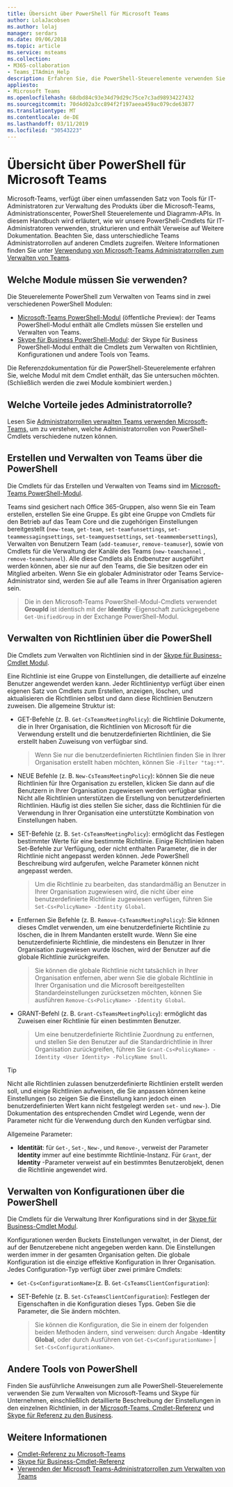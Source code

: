```yaml
---
title: Übersicht über PowerShell für Microsoft Teams
author: LolaJacobsen
ms.author: lolaj
manager: serdars
ms.date: 09/06/2018
ms.topic: article
ms.service: msteams
ms.collection:
- M365-collaboration
- Teams_ITAdmin_Help
description: Erfahren Sie, die PowerShell-Steuerelemente verwenden Sie zum Verwalten von Microsoft-Teams.
appliesto:
- Microsoft Teams
ms.openlocfilehash: 68dbd84c93e34d79d29c75ce7c3ad98934227432
ms.sourcegitcommit: 70d4d02a3cc894f2f197aeea459ac079cde63877
ms.translationtype: MT
ms.contentlocale: de-DE
ms.lasthandoff: 03/11/2019
ms.locfileid: "30543223"
---
```

# <a name="teams-powershell-overview"></a>Übersicht über PowerShell für Microsoft Teams

Microsoft-Teams, verfügt über einen umfassenden Satz von Tools für IT-Administratoren zur Verwaltung des Produkts über die Microsoft-Teams, Administrationscenter, PowerShell Steuerelemente und Diagramm-APIs. In diesem Handbuch wird erläutert, wie wir unsere PowerShell-Cmdlets für IT-Administratoren verwenden, strukturieren und enthält Verweise auf Weitere Dokumentation. Beachten Sie, dass unterschiedliche Teams Administratorrollen auf anderen Cmdlets zugreifen. Weitere Informationen finden Sie unter [Verwendung von Microsoft-Teams Administratorrollen zum Verwalten von Teams](using-admin-roles.md).

## <a name="which-modules-do-you-need-to-use"></a>Welche Module müssen Sie verwenden?

Die Steuerelemente PowerShell zum Verwalten von Teams sind in zwei verschiedenen PowerShell Modulen: 
- [Microsoft-Teams PowerShell-Modul](https://www.powershellgallery.com/packages/MicrosoftTeams/0.9.5) (öffentliche Preview): der Teams PowerShell-Modul enthält alle Cmdlets müssen Sie erstellen und Verwalten von Teams.  
- [Skype für Business PowerShell-Modul](https://www.microsoft.com/en-us/download/details.aspx?id=39366): der Skype für Business PowerShell-Modul enthält die Cmdlets zum Verwalten von Richtlinien, Konfigurationen und andere Tools von Teams. 

Die Referenzdokumentation für die PowerShell-Steuerelemente erfahren Sie, welche Modul mit dem Cmdlet enthält, das Sie untersuchen möchten. (Schließlich werden die zwei Module kombiniert werden.)

## <a name="what-can-each-admin-role-do"></a>Welche Vorteile jedes Administratorrolle?

Lesen Sie [Administratorrollen verwalten Teams verwenden Microsoft-Teams,](using-admin-roles.md) um zu verstehen, welche Administratorrollen von PowerShell-Cmdlets verschiedene nutzen können.

## <a name="creating-and-managing-teams-via-powershell"></a>Erstellen und Verwalten von Teams über die PowerShell

Die Cmdlets für das Erstellen und Verwalten von Teams sind im [Microsoft-Teams PowerShell-Modul](https://www.powershellgallery.com/packages/MicrosoftTeams/0.9.3). 

Teams sind gesichert nach Office 365-Gruppen, also wenn Sie ein Team erstellen, erstellen Sie eine Gruppe. Es gibt eine Gruppe von Cmdlets für den Betrieb auf das Team Core und die zugehörigen Einstellungen bereitgestellt (``new-team``, ``get-team``, ``set-teamfunsettings``, ``set-teammessagingsettings``, ``set-teamguestsettings``, ``set-teammembersettings``), Verwalten von Benutzern Team (``add-teamuser``, ``remove-teamuser``), sowie von Cmdlets für die Verwaltung der Kanäle des Teams (``new-teamchannel`` , ``remove-teamchannel``). Alle diese Cmdlets als Endbenutzer ausgeführt werden können, aber sie nur auf den Teams, die Sie besitzen oder ein Mitglied arbeiten. Wenn Sie ein globaler Administrator oder Teams Service-Administrator sind, werden Sie auf alle Teams in Ihrer Organisation agieren sein.

> Die in den Microsoft-Teams PowerShell-Modul-Cmdlets verwendet **GroupId** ist identisch mit der **Identity** -Eigenschaft zurückgegebene ``Get-UnifiedGroup`` in der Exchange PowerShell-Modul.

## <a name="managing-policies-via-powershell"></a>Verwalten von Richtlinien über die PowerShell

Die Cmdlets zum Verwalten von Richtlinien sind in der [Skype für Business-Cmdlet Modul](https://www.microsoft.com/en-us/download/details.aspx?id=39366).

Eine Richtlinie ist eine Gruppe von Einstellungen, die detaillierte auf einzelne Benutzer angewendet werden kann. Jeder Richtlinientyp verfügt über einen eigenen Satz von Cmdlets zum Erstellen, anzeigen, löschen, und aktualisieren die Richtlinien selbst und dann diese Richtlinien Benutzern zuweisen. Die allgemeine Struktur ist:

- GET-Befehle (z. B. ``Get-CsTeamsMeetingPolicy``): die Richtlinie Dokumente, die in Ihrer Organisation, die Richtlinien von Microsoft für die Verwendung erstellt und die benutzerdefinierten Richtlinien, die Sie erstellt haben Zuweisung von verfügbar sind.
   > Wenn Sie nur die benutzerdefinierten Richtlinien finden Sie in Ihrer Organisation erstellt haben möchten, können Sie ``-Filter "tag:*"``.

- NEUE Befehle (z. B. ``New-CsTeamsMeetingPolicy``): können Sie die neue Richtlinien für Ihre Organisation zu erstellen, klicken Sie dann auf die Benutzern in Ihrer Organisation zugewiesen werden verfügbar sind. Nicht alle Richtlinien unterstützen die Erstellung von benutzerdefinierten Richtlinien. Häufig ist dies stellen Sie sicher, dass die Richtlinien für die Verwendung in Ihrer Organisation eine unterstützte Kombination von Einstellungen haben.

- SET-Befehle (z. B. ``Set-CsTeamsMeetingPolicy``): ermöglicht das Festlegen bestimmter Werte für eine bestimmte Richtlinie. Einige Richtlinien haben Set-Befehle zur Verfügung, oder nicht enthalten Parameter, die in der Richtlinie nicht angepasst werden können. Jede PowerShell Beschreibung wird aufgerufen, welche Parameter können nicht angepasst werden. 
   > Um die Richtlinie zu bearbeiten, das standardmäßig an Benutzer in Ihrer Organisation zugewiesen wird, die nicht über eine benutzerdefinierte Richtlinie zugewiesen verfügen, führen Sie ``Set-Cs<PolicyName> -Identity Global``.

- Entfernen Sie Befehle (z. B. ``Remove-CsTeamsMeetingPolicy``): Sie können dieses Cmdlet verwenden, um eine benutzerdefinierte Richtlinie zu löschen, die in Ihrem Mandanten erstellt wurde. Wenn Sie eine benutzerdefinierte Richtlinie, die mindestens ein Benutzer in Ihrer Organisation zugewiesen wurde löschen, wird der Benutzer auf die globale Richtlinie zurückgreifen.
   > Sie können die globale Richtlinie nicht tatsächlich in Ihrer Organisation entfernen, aber wenn Sie die globale Richtlinie in Ihrer Organisation und die Microsoft bereitgestellten Standardeinstellungen zurücksetzen möchten, können Sie ausführen ``Remove-Cs<PolicyName> -Identity Global``.

- GRANT-Befehl (z. B. ``Grant-CsTeamsMeetingPolicy``): ermöglicht das Zuweisen einer Richtlinie für einen bestimmten Benutzer.
   > Um eine benutzerdefinierte Richtlinie Zuordnung zu entfernen, und stellen Sie den Benutzer auf die Standardrichtlinie in Ihrer Organisation zurückgreifen, führen Sie ``Grant-Cs<PolicyName> -Identity <User Identity> -PolicyName $null``.

> [!TIP]
> Nicht alle Richtlinien zulassen benutzerdefinierte Richtlinien erstellt werden soll, und einige Richtlinien aufweisen, die Sie anpassen können keine Einstellungen (so zeigen Sie die Einstellung kann jedoch einen benutzerdefinierten Wert kann nicht festgelegt werden ``set-`` und ``new-``). Die Dokumentation des entsprechenden Cmdlet wird Legende, wenn der Parameter nicht für die Verwendung durch den Kunden verfügbar sind.

Allgemeine Parameter:

- **Identität**: für ``Get-``, ``Set-``, ``New-``, und ``Remove-``, verweist der Parameter **Identity** immer auf eine bestimmte Richtlinie-Instanz. Für ``Grant``, der **Identity** -Parameter verweist auf ein bestimmtes Benutzerobjekt, denen die Richtlinie angewendet wird.

<!--more info here?-->

## <a name="managing-configurations-via-powershell"></a>Verwalten von Konfigurationen über die PowerShell

Die Cmdlets für die Verwaltung Ihrer Konfigurations sind in der [Skype für Business-Cmdlet Modul](https://www.microsoft.com/en-us/download/details.aspx?id=39366).

Konfigurationen werden Buckets Einstellungen verwaltet, in der Dienst, der auf der Benutzerebene nicht angegeben werden kann. Die Einstellungen werden immer in der gesamten Organisation gelten. Die globale Konfiguration ist die einzige effektive Konfiguration in Ihrer Organisation. Jedes Configuration-Typ verfügt über zwei primäre Cmdlets:

- ``Get-Cs<ConfigurationName>``(z. B. ``Get-CsTeamsClientConfiguration``): 

- SET-Befehle (z. B. ``Set-CsTeamsClientConfiguration``): Festlegen der Eigenschaften in die Konfiguration dieses Typs. Geben Sie die Parameter, die Sie ändern möchten.
   > Sie können die Konfiguration, die Sie in einem der folgenden beiden Methoden ändern, sind verweisen: durch Angabe -**Identity Global**, oder durch Ausführen von ``Get-Cs<ConfigurationName>``  |  ``Set-Cs<ConfigurationName>``.

## <a name="other-powershell-tools"></a>Andere Tools von PowerShell

Finden Sie ausführliche Anweisungen zum alle PowerShell-Steuerelemente verwenden Sie zum Verwalten von Microsoft-Teams und Skype für Unternehmen, einschließlich detaillierte Beschreibung der Einstellungen in den einzelnen Richtlinien, in der [Microsoft-Teams, Cmdlet-Referenz](https://docs.microsoft.com/powershell/teams/?view=teams-ps) und [Skype für Referenz zu den Business](https://docs.microsoft.com/powershell/skype/intro?view=skype-ps).

## <a name="learn-more"></a>Weitere Informationen

- [Cmdlet-Referenz zu Microsoft-Teams](https://docs.microsoft.com/powershell/teams/?view=teams-ps)
- [Skype für Business-Cmdlet-Referenz](https://docs.microsoft.com/powershell/skype/intro?view=skype-ps)
- [Verwenden der Microsoft Teams-Administratorrollen zum Verwalten von Teams](using-admin-roles.md)
